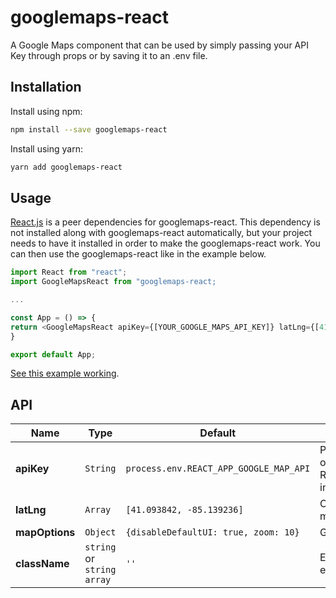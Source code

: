 # googlemaps-react

A Google Maps component that can be used by simply passing your API Key through props or by saving it to an .env file.

## Installation

Install using npm:

```sh
npm install --save googlemaps-react
```

Install using yarn:

```sh
yarn add googlemaps-react
```

## Usage

[React.js](http://facebook.github.io/react/) is a peer dependencies for googlemaps-react. This dependency is not installed along with googlemaps-react automatically, but your project needs to have it installed in order to make the googlemaps-react work. You can then use the googlemaps-react like in the example below.

```js
import React from "react";
import GoogleMapsReact from "googlemaps-react;

...

const App = () => {
return <GoogleMapsReact apiKey={[YOUR_GOOGLE_MAPS_API_KEY]} latLng={[41.093842, -85.139236]}/>
}

export default App;
```

[See this example working](http://codepen.io/simeg/pen/mEmQmP).

## API

| Name           | Type                       | Default                                | Description                                                                             |
| -------------- | -------------------------- | -------------------------------------- | --------------------------------------------------------------------------------------- |
| **apiKey**     | `String`                   | `process.env.REACT_APP_GOOGLE_MAP_API` | Pass the Api Key through props or default to REACT_APP_GOOGLE_MAP_API in you .env file. |
| **latLng**     | `Array`                    | `[41.093842, -85.139236]`              | Center coordinates of map and marker point                                              |
| **mapOptions** | `Object`                   | `{disableDefaultUI: true, zoom: 10}`   | Google Maps Api options.                                                                |
| **className**  | `string` or `string array` | `''`                                   | Extra class name for the map element                                                    |
